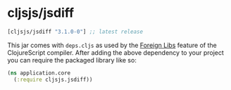 # cljsjs/jsdiff

[](dependency)
```clojure
[cljsjs/jsdiff "3.1.0-0"] ;; latest release
```
[](/dependency)

This jar comes with `deps.cljs` as used by the [Foreign Libs][flibs] feature
of the ClojureScript compiler. After adding the above dependency to your project
you can require the packaged library like so:

```clojure
(ns application.core
  (:require cljsjs.jsdiff))
```

[flibs]: https://clojurescript.org/reference/packaging-foreign-deps
